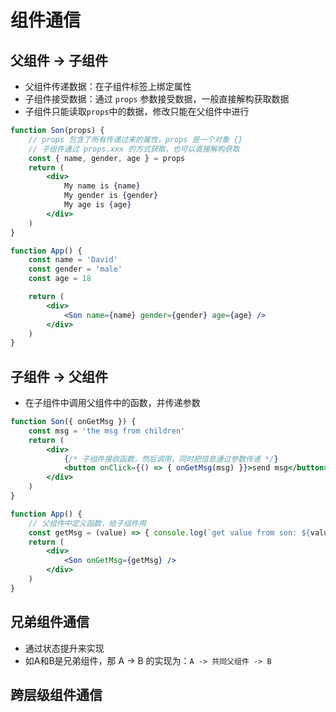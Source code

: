 # 组件通信
## 父组件 -> 子组件
- 父组件传递数据：在子组件标签上绑定属性
- 子组件接受数据：通过 `props` 参数接受数据，一般直接解构获取数据
- 子组件只能读取`props`中的数据，修改只能在父组件中进行
```jsx
function Son(props) {
    // props 包含了所有传递过来的属性，props 是一个对象 {}
    // 子组件通过 props.xxx 的方式获取，也可以直接解构获取
    const { name, gender, age } = props
    return (
        <div>
            My name is {name}
            My gender is {gender}
            My age is {age}
        </div>
    )
}

function App() {
    const name = 'David'
    const gender = 'male'
    const age = 18

    return (
        <div>
            <Son name={name} gender={gender} age={age} />
        </div>
    )
}
```

## 子组件 -> 父组件
- 在子组件中调用父组件中的函数，并传递参数
```jsx
function Son({ onGetMsg }) {
    const msg = 'the msg from children'
    return (
        <div>
            {/* 子组件接收函数，然后调用，同时把信息通过参数传递 */}
            <button onClick={() => { onGetMsg(msg) }}>send msg</button>
        </div>
    )
}

function App() {
    // 父组件中定义函数，给子组件用
    const getMsg = (value) => { console.log(`get value from son: ${value}`) }
    return (
        <div>
            <Son onGetMsg={getMsg} />
        </div>
    )
}
```
## 兄弟组件通信
- 通过状态提升来实现
- 如A和B是兄弟组件，那 A -> B 的实现为：`A -> 共同父组件 -> B`

## 跨层级组件通信